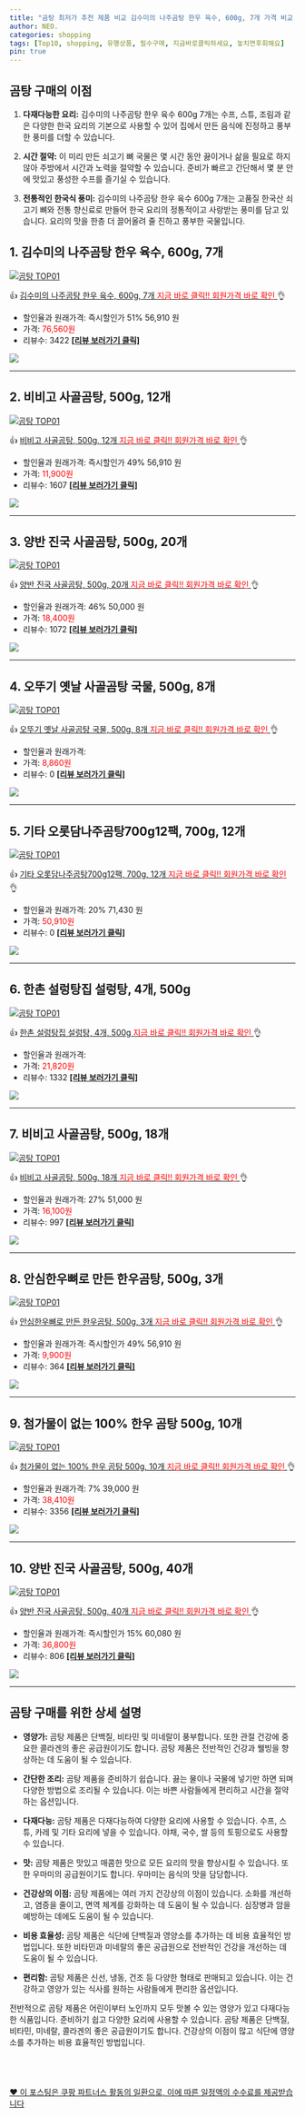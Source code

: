 ```yaml
---
title: "곰탕 최저가 추천 제품 비교 김수미의 나주곰탕 한우 육수, 600g, 7개 가격 비교 최저가장점"
author: NEO.
categories: shopping
tags: [Top10, shopping, 유행상품, 필수구매, 지금바로클릭하세요, 놓치면후회해요]
pin: true
---
```

## 곰탕 구매의 이점
1. **다재다능한 요리:** 김수미의 나주곰탕 한우 육수 600g 7개는 수프, 스튜, 조림과 같은 다양한 한국 요리의 기본으로 사용할 수 있어 집에서 만든 음식에 진정하고 풍부한 풍미를 더할 수 있습니다. 


2. **시간 절약:** 이 미리 만든 쇠고기 뼈 국물은 몇 시간 동안 끓이거나 삶을 필요로 하지 않아 주방에서 시간과 노력을 절약할 수 있습니다. 준비가 빠르고 간단해서 몇 분 안에 맛있고 풍성한 수프를 즐기실 수 있습니다.


3. **전통적인 한국식 풍미:** 김수미의 나주곰탕 한우 육수 600g 7개는 고품질 한국산 쇠고기 뼈와 전통 향신료로 만들어 한국 요리의 정통적이고 사랑받는 풍미를 담고 있습니다. 요리의 맛을 한층 더 끌어올려 줄 진하고 풍부한 국물입니다.

   

## 1. 김수미의 나주곰탕 한우 육수, 600g, 7개

[![곰탕 TOP01](https://thumbnail7.coupangcdn.com/thumbnails/remote/490x490ex/image/vendor_inventory/9853/82d127a07e8157e741c7be9ad857b575c99cb8a475c0cfc24be8bea01565.png)](https://link.coupang.com/re/AFFSDP?lptag=AF3617701&subid=GithubCoopas&pageKey=7243396152&traceid=V0-153&itemId=18409497043&vendorItemId=85072809895)


👍 [김수미의 나주곰탕 한우 육수, 600g, 7개 <font color=red> 지금 바로 클릭!! 회원가격 바로 확인 </font> ](https://link.coupang.com/re/AFFSDP?lptag=AF3617701&subid=GithubCoopas&pageKey=7243396152&traceid=V0-153&itemId=18409497043&vendorItemId=85072809895) 👌 


- 할인율과 원래가격: 즉시할인가 51%  56,910   원
- 가격: <span style='color:red'>76,560원</span>
- 리뷰수: 3422  [**[리뷰 보러가기 클릭]**](https://link.coupang.com/re/AFFSDP?lptag=AF3617701&subid=GithubCoopas&pageKey=7243396152&traceid=V0-153&itemId=18409497043&vendorItemId=85072809895)

[![](/discount_price.png)](https://link.coupang.com/re/AFFSDP?lptag=AF3617701&subid=GithubCoopas&pageKey=7243396152&traceid=V0-153&itemId=18409497043&vendorItemId=85072809895)

---


   

## 2. 비비고 사골곰탕, 500g, 12개

[![곰탕 TOP01](https://thumbnail7.coupangcdn.com/thumbnails/remote/490x490ex/image/vendor_inventory/7738/336f6c6709379f4c6c17da089f19dd8f9c86bf823f249498cb54a09bb05a.jpg)](https://link.coupang.com/re/AFFSDP?lptag=AF3617701&subid=GithubCoopas&pageKey=7527803282&traceid=V0-153&itemId=277657003&vendorItemId=86315158154)


👍 [비비고 사골곰탕, 500g, 12개 <font color=red> 지금 바로 클릭!! 회원가격 바로 확인 </font> ](https://link.coupang.com/re/AFFSDP?lptag=AF3617701&subid=GithubCoopas&pageKey=7527803282&traceid=V0-153&itemId=277657003&vendorItemId=86315158154) 👌 


- 할인율과 원래가격: 즉시할인가 49%  56,910   원
- 가격: <span style='color:red'>11,900원</span>
- 리뷰수: 1607  [**[리뷰 보러가기 클릭]**](https://link.coupang.com/re/AFFSDP?lptag=AF3617701&subid=GithubCoopas&pageKey=7527803282&traceid=V0-153&itemId=277657003&vendorItemId=86315158154)

[![](/discount_price.png)](https://link.coupang.com/re/AFFSDP?lptag=AF3617701&subid=GithubCoopas&pageKey=7527803282&traceid=V0-153&itemId=277657003&vendorItemId=86315158154)

---


   

## 3. 양반 진국 사골곰탕, 500g, 20개

[![곰탕 TOP01](https://thumbnail8.coupangcdn.com/thumbnails/remote/490x490ex/image/retail/images/7298129563481163-8b1569e6-1a88-470b-a745-6c38bae6fd27.jpg)](https://link.coupang.com/re/AFFSDP?lptag=AF3617701&subid=GithubCoopas&pageKey=7675260700&traceid=V0-153&itemId=20485903001&vendorItemId=70858768771)


👍 [양반 진국 사골곰탕, 500g, 20개 <font color=red> 지금 바로 클릭!! 회원가격 바로 확인 </font> ](https://link.coupang.com/re/AFFSDP?lptag=AF3617701&subid=GithubCoopas&pageKey=7675260700&traceid=V0-153&itemId=20485903001&vendorItemId=70858768771) 👌 


- 할인율과 원래가격: 46%  50,000   원
- 가격: <span style='color:red'>18,400원</span>
- 리뷰수: 1072  [**[리뷰 보러가기 클릭]**](https://link.coupang.com/re/AFFSDP?lptag=AF3617701&subid=GithubCoopas&pageKey=7675260700&traceid=V0-153&itemId=20485903001&vendorItemId=70858768771)

[![](/discount_price.png)](https://link.coupang.com/re/AFFSDP?lptag=AF3617701&subid=GithubCoopas&pageKey=7675260700&traceid=V0-153&itemId=20485903001&vendorItemId=70858768771)

---


   

## 4. 오뚜기 옛날 사골곰탕 국물, 500g, 8개

[![곰탕 TOP01](https://thumbnail9.coupangcdn.com/thumbnails/remote/490x490ex/image/retail/images/c76c2a74-b9af-4ef6-a549-1fe7af4ce82a8949107169929250661.png)](https://link.coupang.com/re/AFFSDP?lptag=AF3617701&subid=GithubCoopas&pageKey=14636032&traceid=V0-153&itemId=18170675059&vendorItemId=85320061331)


👍 [오뚜기 옛날 사골곰탕 국물, 500g, 8개 <font color=red> 지금 바로 클릭!! 회원가격 바로 확인 </font> ](https://link.coupang.com/re/AFFSDP?lptag=AF3617701&subid=GithubCoopas&pageKey=14636032&traceid=V0-153&itemId=18170675059&vendorItemId=85320061331) 👌 


- 할인율과 원래가격: 
- 가격: <span style='color:red'>8,860원</span>
- 리뷰수: 0  [**[리뷰 보러가기 클릭]**](https://link.coupang.com/re/AFFSDP?lptag=AF3617701&subid=GithubCoopas&pageKey=14636032&traceid=V0-153&itemId=18170675059&vendorItemId=85320061331)

[![](/discount_price.png)](https://link.coupang.com/re/AFFSDP?lptag=AF3617701&subid=GithubCoopas&pageKey=14636032&traceid=V0-153&itemId=18170675059&vendorItemId=85320061331)

---


   

## 5. 기타 오롯담나주곰탕700g12팩, 700g, 12개

[![곰탕 TOP01](https://thumbnail8.coupangcdn.com/thumbnails/remote/490x490ex/image/vendor_inventory/1892/d336e818da585285b64c3abbc066f01d04b10da6f7131ac4230c1ad8af65.jpg)](https://link.coupang.com/re/AFFSDP?lptag=AF3617701&subid=GithubCoopas&pageKey=6459228847&traceid=V0-153&itemId=18915928390&vendorItemId=82343734461)


👍 [기타 오롯담나주곰탕700g12팩, 700g, 12개 <font color=red> 지금 바로 클릭!! 회원가격 바로 확인 </font> ](https://link.coupang.com/re/AFFSDP?lptag=AF3617701&subid=GithubCoopas&pageKey=6459228847&traceid=V0-153&itemId=18915928390&vendorItemId=82343734461) 👌 


- 할인율과 원래가격: 20%  71,430   원
- 가격: <span style='color:red'>50,910원</span>
- 리뷰수: 0  [**[리뷰 보러가기 클릭]**](https://link.coupang.com/re/AFFSDP?lptag=AF3617701&subid=GithubCoopas&pageKey=6459228847&traceid=V0-153&itemId=18915928390&vendorItemId=82343734461)

[![](/discount_price.png)](https://link.coupang.com/re/AFFSDP?lptag=AF3617701&subid=GithubCoopas&pageKey=6459228847&traceid=V0-153&itemId=18915928390&vendorItemId=82343734461)

---


   

## 6. 한촌 설렁탕집 설렁탕, 4개, 500g

[![곰탕 TOP01](https://thumbnail10.coupangcdn.com/thumbnails/remote/490x490ex/image/retail/images/7803707134139418-a959f026-7330-428d-9f14-7bcd07cd2fdc.jpg)](https://link.coupang.com/re/AFFSDP?lptag=AF3617701&subid=GithubCoopas&pageKey=6740510187&traceid=V0-153&itemId=16117366204&vendorItemId=84723556698)


👍 [한촌 설렁탕집 설렁탕, 4개, 500g <font color=red> 지금 바로 클릭!! 회원가격 바로 확인 </font> ](https://link.coupang.com/re/AFFSDP?lptag=AF3617701&subid=GithubCoopas&pageKey=6740510187&traceid=V0-153&itemId=16117366204&vendorItemId=84723556698) 👌 


- 할인율과 원래가격: 
- 가격: <span style='color:red'>21,820원</span>
- 리뷰수: 1332  [**[리뷰 보러가기 클릭]**](https://link.coupang.com/re/AFFSDP?lptag=AF3617701&subid=GithubCoopas&pageKey=6740510187&traceid=V0-153&itemId=16117366204&vendorItemId=84723556698)

[![](/discount_price.png)](https://link.coupang.com/re/AFFSDP?lptag=AF3617701&subid=GithubCoopas&pageKey=6740510187&traceid=V0-153&itemId=16117366204&vendorItemId=84723556698)

---


   

## 7. 비비고 사골곰탕, 500g, 18개

[![곰탕 TOP01](https://thumbnail10.coupangcdn.com/thumbnails/remote/490x490ex/image/vendor_inventory/0329/11ea3e94fb1b304aa84f34cbfce44d0f72b319e2f1ae650e6823baa205c0.jpg)](https://link.coupang.com/re/AFFSDP?lptag=AF3617701&subid=GithubCoopas&pageKey=7527803282&traceid=V0-153&itemId=19746219415&vendorItemId=87141934078)


👍 [비비고 사골곰탕, 500g, 18개 <font color=red> 지금 바로 클릭!! 회원가격 바로 확인 </font> ](https://link.coupang.com/re/AFFSDP?lptag=AF3617701&subid=GithubCoopas&pageKey=7527803282&traceid=V0-153&itemId=19746219415&vendorItemId=87141934078) 👌 


- 할인율과 원래가격: 27%  51,000   원
- 가격: <span style='color:red'>16,100원</span>
- 리뷰수: 997  [**[리뷰 보러가기 클릭]**](https://link.coupang.com/re/AFFSDP?lptag=AF3617701&subid=GithubCoopas&pageKey=7527803282&traceid=V0-153&itemId=19746219415&vendorItemId=87141934078)

[![](/discount_price.png)](https://link.coupang.com/re/AFFSDP?lptag=AF3617701&subid=GithubCoopas&pageKey=7527803282&traceid=V0-153&itemId=19746219415&vendorItemId=87141934078)

---


   

## 8. 안심한우뼈로 만든 한우곰탕, 500g, 3개

[![곰탕 TOP01](https://thumbnail7.coupangcdn.com/thumbnails/remote/490x490ex/image/retail/images/2633127319944749-16d28c6d-05dc-4b90-b481-6f76037f2e9d.jpg)](https://link.coupang.com/re/AFFSDP?lptag=AF3617701&subid=GithubCoopas&pageKey=1837340276&traceid=V0-153&itemId=3124014477&vendorItemId=71111684221)


👍 [안심한우뼈로 만든 한우곰탕, 500g, 3개 <font color=red> 지금 바로 클릭!! 회원가격 바로 확인 </font> ](https://link.coupang.com/re/AFFSDP?lptag=AF3617701&subid=GithubCoopas&pageKey=1837340276&traceid=V0-153&itemId=3124014477&vendorItemId=71111684221) 👌 


- 할인율과 원래가격: 즉시할인가 49%  56,910   원
- 가격: <span style='color:red'>9,900원</span>
- 리뷰수: 364  [**[리뷰 보러가기 클릭]**](https://link.coupang.com/re/AFFSDP?lptag=AF3617701&subid=GithubCoopas&pageKey=1837340276&traceid=V0-153&itemId=3124014477&vendorItemId=71111684221)

[![](/discount_price.png)](https://link.coupang.com/re/AFFSDP?lptag=AF3617701&subid=GithubCoopas&pageKey=1837340276&traceid=V0-153&itemId=3124014477&vendorItemId=71111684221)

---


   

## 9. 첨가물이 없는 100% 한우 곰탕 500g, 10개

[![곰탕 TOP01](https://thumbnail6.coupangcdn.com/thumbnails/remote/490x490ex/image/vendor_inventory/c4f4/0d1c61ae7aba33e05eace981ed54f70f9cfd0cc221a1dd5101153c689d45.jpg)](https://link.coupang.com/re/AFFSDP?lptag=AF3617701&subid=GithubCoopas&pageKey=6870873083&traceid=V0-153&itemId=16435835325&vendorItemId=85020999138)


👍 [첨가물이 없는 100% 한우 곰탕 500g, 10개 <font color=red> 지금 바로 클릭!! 회원가격 바로 확인 </font> ](https://link.coupang.com/re/AFFSDP?lptag=AF3617701&subid=GithubCoopas&pageKey=6870873083&traceid=V0-153&itemId=16435835325&vendorItemId=85020999138) 👌 


- 할인율과 원래가격: 7%  39,000   원
- 가격: <span style='color:red'>38,410원</span>
- 리뷰수: 3356  [**[리뷰 보러가기 클릭]**](https://link.coupang.com/re/AFFSDP?lptag=AF3617701&subid=GithubCoopas&pageKey=6870873083&traceid=V0-153&itemId=16435835325&vendorItemId=85020999138)

[![](/discount_price.png)](https://link.coupang.com/re/AFFSDP?lptag=AF3617701&subid=GithubCoopas&pageKey=6870873083&traceid=V0-153&itemId=16435835325&vendorItemId=85020999138)

---


   

## 10. 양반 진국 사골곰탕, 500g, 40개

[![곰탕 TOP01](https://thumbnail7.coupangcdn.com/thumbnails/remote/490x490ex/image/retail/images/b061b511-ed51-42d6-b2a2-6683312014202610264420836874963.png)](https://link.coupang.com/re/AFFSDP?lptag=AF3617701&subid=GithubCoopas&pageKey=7675260700&traceid=V0-153&itemId=20485934211&vendorItemId=85322000534)


👍 [양반 진국 사골곰탕, 500g, 40개 <font color=red> 지금 바로 클릭!! 회원가격 바로 확인 </font> ](https://link.coupang.com/re/AFFSDP?lptag=AF3617701&subid=GithubCoopas&pageKey=7675260700&traceid=V0-153&itemId=20485934211&vendorItemId=85322000534) 👌 


- 할인율과 원래가격: 즉시할인가 15%  60,080   원
- 가격: <span style='color:red'>36,800원</span>
- 리뷰수: 806  [**[리뷰 보러가기 클릭]**](https://link.coupang.com/re/AFFSDP?lptag=AF3617701&subid=GithubCoopas&pageKey=7675260700&traceid=V0-153&itemId=20485934211&vendorItemId=85322000534)

[![](/discount_price.png)](https://link.coupang.com/re/AFFSDP?lptag=AF3617701&subid=GithubCoopas&pageKey=7675260700&traceid=V0-153&itemId=20485934211&vendorItemId=85322000534)

---
## 곰탕 구매를 위한 상세 설명
* **영양가:** 곰탕 제품은 단백질, 비타민 및 미네랄이 풍부합니다. 또한 관절 건강에 중요한 콜라겐의 좋은 공급원이기도 합니다. 곰탕 제품은 전반적인 건강과 웰빙을 향상하는 데 도움이 될 수 있습니다.

* **간단한 조리:** 곰탕 제품을 준비하기 쉽습니다. 끓는 물이나 국물에 넣기만 하면 되며 다양한 방법으로 조리될 수 있습니다. 이는 바쁜 사람들에게 편리하고 시간을 절약하는 옵션입니다.

* **다재다능:** 곰탕 제품은 다재다능하여 다양한 요리에 사용할 수 있습니다. 수프, 스튜, 카레 및 기타 요리에 넣을 수 있습니다. 야채, 국수, 쌀 등의 토핑으로도 사용할 수 있습니다.

* **맛:** 곰탕 제품은 맛있고 매콤한 맛으로 모든 요리의 맛을 향상시킬 수 있습니다. 또한 우마미의 공급원이기도 합니다. 우마미는 음식의 맛을 담당합니다.

* **건강상의 이점:** 곰탕 제품에는 여러 가지 건강상의 이점이 있습니다. 소화를 개선하고, 염증을 줄이고, 면역 체계를 강화하는 데 도움이 될 수 있습니다. 심장병과 암을 예방하는 데에도 도움이 될 수 있습니다.

* **비용 효율성:** 곰탕 제품은 식단에 단백질과 영양소를 추가하는 데 비용 효율적인 방법입니다. 또한 비타민과 미네랄의 좋은 공급원으로 전반적인 건강을 개선하는 데 도움이 될 수 있습니다.

* **편리함:** 곰탕 제품은 신선, 냉동, 건조 등 다양한 형태로 판매되고 있습니다. 이는 건강하고 영양가 있는 식사를 원하는 사람들에게 편리한 옵션입니다.

전반적으로 곰탕 제품은 어린이부터 노인까지 모두 맛볼 수 있는 영양가 있고 다재다능한 식품입니다. 준비하기 쉽고 다양한 요리에 사용할 수 있습니다. 곰탕 제품은 단백질, 비타민, 미네랄, 콜라겐의 좋은 공급원이기도 합니다. 건강상의 이점이 많고 식단에 영양소를 추가하는 비용 효율적인 방법입니다.<br><br><br><br><br> [ ❤  이 포스팅은 쿠팡 파트너스 활동의 일환으로, 이에 따른 일정액의 수수료를 제공받습니다](https://link.coupang.com/a/bcEFyh)